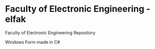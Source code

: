 # Faculty of Electronic Engineering - elfak
Faculty of Electronic Engineering Repository

Windows Form made in C#
